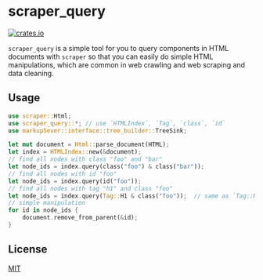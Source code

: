# scraper_query
[![crates.io](https://img.shields.io/crates/v/scraper?color=dark-green)][crate]

[crate]: https://crates.io/crates/scraper

`scraper_query` is a simple tool for you to query components in HTML documents with `scraper` so that you can easily do simple HTML manipulations, which are common in web crawling and web scraping and data cleaning.

## Usage

```rust
use scraper::Html;
use scraper_query::*; // use `HTMLIndex`, `Tag`, `class`, `id`
use markup5ever::interface::tree_builder::TreeSink;

let mut document = Html::parse_document(HTML);
let index = HTMLIndex::new(&document);
// find all nodes with class "foo" and "bar"
let node_ids = index.query(class("foo") & class("bar"));
// find all nodes with id "foo"
let node_ids = index.query(id("foo"));  
// find all nodes with tag "h1" and class "foo"
let node_ids = index.query(Tag::H1 & class("foo"));  // same as `Tag::H1.and(class("foo"))`
// simple manipulation
for id in node_ids {
    document.remove_from_parent(&id);
}
```

## License
[MIT](./LICENSE)